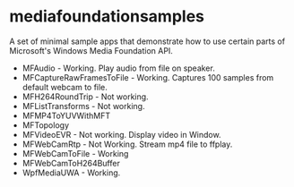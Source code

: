 # mediafoundationsamples
A  set of minimal sample apps that demonstrate how to use certain parts of Microsoft's Windows Media Foundation API.

 - MFAudio - Working. Play audio from file on speaker.
 - MFCaptureRawFramesToFile - Working. Captures 100 samples from default webcam to file.
 - MFH264RoundTrip - Not working.
 - MFListTransforms - Not working.
 - MFMP4ToYUVWithMFT
 - MFTopology
 - MFVideoEVR - Not working. Display video in Window.
 - MFWebCamRtp - Not Working. Stream mp4 file to ffplay.
 - MFWebCamToFile - Working
 - MFWebCamToH264Buffer
 - WpfMediaUWA - Working.
